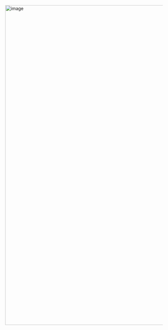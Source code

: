 <img width="1022" alt="image" src="https://github.com/rahulvaish/SpringBoot-Java/assets/689226/b04e8b2f-24bb-41ae-a889-0ee8de6c6daa">
